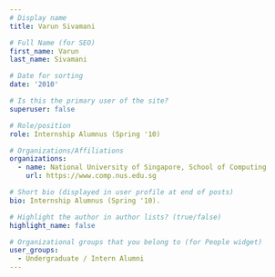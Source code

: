 ```yaml
---
# Display name
title: Varun Sivamani

# Full Name (for SEO) 
first_name: Varun
last_name: Sivamani

# Date for sorting
date: '2010'

# Is this the primary user of the site?
superuser: false

# Role/position
role: Internship Alumnus (Spring '10)

# Organizations/Affiliations
organizations:
  - name: National University of Singapore, School of Computing
    url: https://www.comp.nus.edu.sg

# Short bio (displayed in user profile at end of posts)
bio: Internship Alumnus (Spring '10). 

# Highlight the author in author lists? (true/false)
highlight_name: false

# Organizational groups that you belong to (for People widget)
user_groups:
  - Undergraduate / Intern Alumni
---
```

